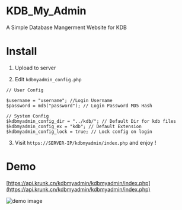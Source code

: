 # KDB_My_Admin
A Simple Database Mangerment Website for KDB

# Install

1. Upload to server

2. Edit `kdbmyadmin_config.php`

```
// User Config

$username = "username"; //Login Username
$password = md5("password"); // Login Password MD5 Hash
```
```
// System Config
$kdbmyadmin_config_dir = "../kdb/"; // Default Dir for kdb files
$kdbmyadmin_config_ex = "kdb"; // Default Extension
$kdbmyadmin_config_lock = true; // Lock config on login
```

3. Visit `https://SERVER-IP/kdbmyadmin/index.php` and enjoy !

# Demo

[https://api.krunk.cn/kdbmyadmin/kdbmyadmin/index.php](https://api.krunk.cn/kdbmyadmin/kdbmyadmin/index.php)



![demo image](https://api.krunk.cn/kdbmyadmin/demo.png)
